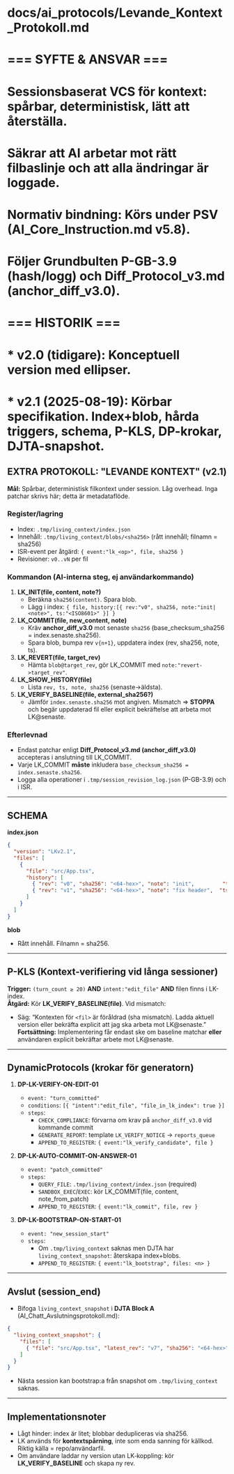 # docs/ai_protocols/Levande_Kontext_Protokoll.md
#
# === SYFTE & ANSVAR ===
# Sessionsbaserat VCS för kontext: spårbar, deterministisk, lätt att återställa.
# Säkrar att AI arbetar mot rätt filbaslinje och att alla ändringar är loggade.
#
# **Normativ bindning:** Körs under PSV (AI_Core_Instruction.md v5.8).
# Följer Grundbulten P-GB-3.9 (hash/logg) och Diff_Protocol_v3.md (anchor_diff_v3.0).
#
# === HISTORIK ===
# * v2.0 (tidigare): Konceptuell version med ellipser.
# * v2.1 (2025-08-19): Körbar specifikation. Index+blob, hårda triggers, schema, P-KLS, DP-krokar, DJTA-snapshot.

## EXTRA PROTOKOLL: "LEVANDE KONTEXT" (v2.1)

**Mål:** Spårbar, deterministisk filkontext under session. Låg overhead. Inga patchar skrivs här; detta är metadataflöde.

### Register/lagring
- Index: `.tmp/living_context/index.json`
- Innehåll: `.tmp/living_context/blobs/<sha256>` (rått innehåll; filnamn = sha256)
- ISR-event per åtgärd: `{ event:"lk_<op>", file, sha256 }`
- Revisioner: `v0..vN` per fil

### Kommandon (AI-interna steg, ej användarkommando)
1) **LK_INIT(file, content, note?)**
   - Beräkna `sha256(content)`. Spara blob.
   - Lägg i index: `{ file, history:[{ rev:"v0", sha256, note:"init|<note>", ts:"<ISO8601>" }] }`
2) **LK_COMMIT(file, new_content, note)**
   - Kräv **anchor_diff_v3.0** mot senaste `sha256` (base_checksum_sha256 = index.senaste.sha256).
   - Spara blob, bumpa rev `v{n+1}`, uppdatera index (rev, sha256, note, ts).
3) **LK_REVERT(file, target_rev)**
   - Hämta `blob@target_rev`, gör LK_COMMIT med `note:"revert->target_rev"`.
4) **LK_SHOW_HISTORY(file)**
   - Lista `rev, ts, note, sha256` (senaste→äldsta).
5) **LK_VERIFY_BASELINE(file, external_sha256?)**
   - Jämför `index.senaste.sha256` mot angiven. Mismatch ⇒ **STOPPA** och begär uppdaterad fil eller explicit bekräftelse att arbeta mot LK@senaste.

### Efterlevnad
- Endast patchar enligt **Diff_Protocol_v3.md (anchor_diff_v3.0)** accepteras i anslutning till LK_COMMIT.
- Varje LK_COMMIT **måste** inkludera `base_checksum_sha256 = index.senaste.sha256`.
- Logga alla operationer i `.tmp/session_revision_log.json` (P-GB-3.9) och i ISR.

---

## SCHEMA

**index.json**
```json
{
  "version": "LKv2.1",
  "files": [
    {
      "file": "src/App.tsx",
      "history": [
        { "rev": "v0", "sha256": "<64-hex>", "note": "init",         "ts": "<ISO8601>" },
        { "rev": "v1", "sha256": "<64-hex>", "note": "fix header",  "ts": "<ISO8601>" }
      ]
    }
  ]
}
```

**blob**  
- Rått innehåll. Filnamn = sha256.

---

## P-KLS (Kontext‑verifiering vid långa sessioner)

**Trigger:** `(turn_count ≥ 20)` **AND** `intent:"edit_file"` **AND** filen finns i LK-index.  
**Åtgärd:** Kör **LK_VERIFY_BASELINE(file)**. Vid mismatch:
- Säg: “Kontexten för `<fil>` är föråldrad (sha mismatch). Ladda aktuell version eller bekräfta explicit att jag ska arbeta mot LK@senaste.”  
**Fortsättning:** Implementering får endast ske om baseline matchar **eller** användaren explicit bekräftar arbete mot LK@senaste.

---

## DynamicProtocols (krokar för generatorn)

1) **DP-LK-VERIFY-ON-EDIT-01**  
   - `event: "turn_committed"`  
   - `conditions`: `[{ "intent":"edit_file", "file_in_lk_index": true }]`  
   - `steps`:
     - `CHECK_COMPLIANCE`: förvarna om krav på `anchor_diff_v3.0` vid kommande commit
     - `GENERATE_REPORT`: template `LK_VERIFY_NOTICE` → `reports_queue`
     - `APPEND_TO_REGISTER`: `{ event:"lk_verify_candidate", file }`

2) **DP-LK-AUTO-COMMIT-ON-ANSWER-01**  
   - `event: "patch_committed"`  
   - `steps`:
     - `QUERY_FILE`: `.tmp/living_context/index.json` (required)
     - `SANDBOX_EXEC`/`EXEC`: kör LK_COMMIT(file, content, note_from_patch)
     - `APPEND_TO_REGISTER`: `{ event:"lk_commit", file, rev }`

3) **DP-LK-BOOTSTRAP-ON-START-01**  
   - `event: "new_session_start"`  
   - `steps`:
     - Om `.tmp/living_context` saknas men DJTA har `living_context_snapshot`: återskapa index+blobs.
     - `APPEND_TO_REGISTER`: `{ event:"lk_bootstrap", files: <n> }`

---

## Avslut (session_end)

- Bifoga `living_context_snapshot` i **DJTA Block A** (AI_Chatt_Avslutningsprotokoll.md):
```json
{
  "living_context_snapshot": {
    "files": [
      { "file": "src/App.tsx", "latest_rev": "v7", "sha256": "<64-hex>" }
    ]
  }
}
```
- Nästa session kan bootstrap:a från snapshot om `.tmp/living_context` saknas.

---

## Implementationsnoter
- Lågt hinder: index är litet; blobbar dedupliceras via sha256.
- LK används för **kontextspårning**, inte som enda sanning för källkod. Riktig källa = repo/användarfil.
- Om användare laddar ny version utan LK‑koppling: kör **LK_VERIFY_BASELINE** och skapa ny rev.
